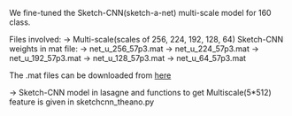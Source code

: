 We fine-tuned the Sketch-CNN(sketch-a-net) multi-scale model for 160 class. 

Files involved:
-> Multi-scale(scales of 256, 224, 192, 128, 64) Sketch-CNN weights in mat file:
    -> net_u_256_57p3.mat 
    -> net_u_224_57p3.mat 
    -> net_u_192_57p3.mat
    -> net_u_128_57p3.mat 
    -> net_u_64_57p3.mat

The .mat files can be downloaded from [here](https://drive.google.com/folderview?id=0B-uAVJ5bK78SRUhydFBlU214Y28&usp=sharing)
    
-> Sketch-CNN model in lasagne and functions to get Multiscale(5*512) feature is given in sketchcnn_theano.py
